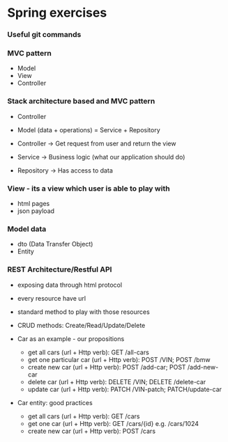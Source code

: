 # Spring exercises

### Useful git commands

### MVC pattern
- Model
- View
- Controller

### Stack architecture based and MVC pattern
- Controller
- Model (data + operations) = Service + Repository


- Controller -> Get request from user and return the view
- Service -> Business logic (what our application should do)
- Repository -> Has access to data


### View - its a view which user is able to play with
- html pages
- json payload

### Model data
- dto (Data Transfer Object)
- Entity

### REST Architecture/Restful API 
- exposing data through html protocol
- every resource have url
- standard method to play with those resources
- CRUD methods: Create/Read/Update/Delete
- Car as an example - our propositions
  - get all cars (url + Http verb): GET /all-cars
  - get one particular car (url + Http verb): POST /VIN; POST /bmw
  - create new car (url + Http verb): POST /add-car; POST /add-new-car
  - delete car (url + Http verb): DELETE /VIN; DELETE /delete-car
  - update car (url + Http verb): PATCH /VIN-patch; PATCH/update-car



- Car entity: good practices
  - get all cars (url + Http verb): GET /cars
  - get one car (url + Http verb): GET /cars/{id} e.g. /cars/1024
  - create new car (url + Http verb): POST /cars
